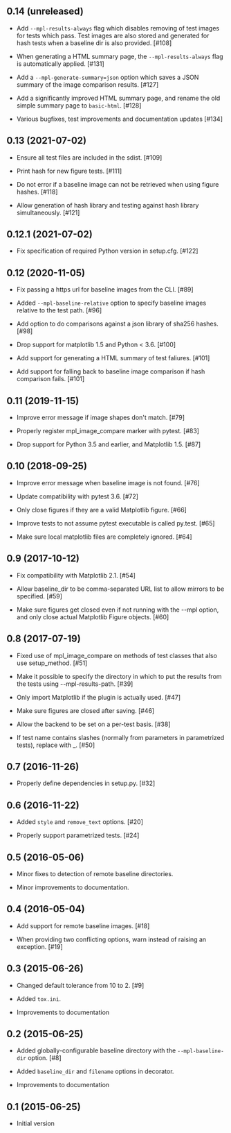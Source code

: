 0.14 (unreleased)
-----------------

- Add `--mpl-results-always` flag which disables removing of test images for
  tests which pass. Test images are also stored and generated for hash tests
  when a baseline dir is also provided. [#108]

- When generating a HTML summary page, the `--mpl-results-always` flag is
  automatically applied. [#131]

- Add a `--mpl-generate-summary=json` option which saves a JSON summary of the
  image comparison results. [#127]

- Add a significantly improved HTML summary page, and rename the old simple
  summary page to `basic-html`. [#128]

- Various bugfixes, test improvements and documentation updates [#134]

0.13 (2021-07-02)
-----------------

- Ensure all test files are included in the sdist. [#109]

- Print hash for new figure tests. [#111]

- Do not error if a baseline image can not be retrieved when using figure hashes. [#118]

- Allow generation of hash library and testing against hash library simultaneously. [#121]

0.12.1 (2021-07-02)
-------------------

- Fix specification of required Python version in setup.cfg. [#122]

0.12 (2020-11-05)
-----------------

- Fix passing a https url for baseline images from the CLI. [#89]

- Added `--mpl-baseline-relative` option to specify baseline images relative to the test path. [#96]

- Add option to do comparisons against a json library of sha256 hashes. [#98]

- Drop support for matplotlib 1.5 and Python < 3.6. [#100]

- Add support for generating a HTML summary of test faliures. [#101]

- Add support for falling back to baseline image comparison if hash comparison fails. [#101]

0.11 (2019-11-15)
-----------------

- Improve error message if image shapes don't match. [#79]

- Properly register mpl_image_compare marker with pytest. [#83]

- Drop support for Python 3.5 and earlier, and Matplotlib 1.5. [#87]

0.10 (2018-09-25)
-----------------

- Improve error message when baseline image is not found. [#76]

- Update compatibility with pytest 3.6. [#72]

- Only close figures if they are a valid Matplotlib figure. [#66]

- Improve tests to not assume pytest executable is called py.test. [#65]

- Make sure local matplotlib files are completely ignored. [#64]

0.9 (2017-10-12)
----------------

- Fix compatibility with Matplotlib 2.1. [#54]

- Allow baseline_dir to be comma-separated URL list to allow mirrors to
  be specified. [#59]

- Make sure figures get closed even if not running with the --mpl
  option, and only close actual Matplotlib Figure objects. [#60]

0.8 (2017-07-19)
----------------

- Fixed use of mpl_image_compare on methods of test classes that also
  use setup_method. [#51]

- Make it possible to specify the directory in which to put the results
  from the tests using --mpl-results-path. [#39]

- Only import Matplotlib if the plugin is actually used. [#47]

- Make sure figures are closed after saving. [#46]

- Allow the backend to be set on a per-test basis. [#38]

- If test name contains slashes (normally from parameters in
  parametrized tests), replace with _. [#50]

0.7 (2016-11-26)
----------------

- Properly define dependencies in setup.py. [#32]

0.6 (2016-11-22)
----------------

- Added ``style`` and ``remove_text`` options. [#20]

- Properly support parametrized tests. [#24]

0.5 (2016-05-06)
----------------

- Minor fixes to detection of remote baseline directories.

- Minor improvements to documentation.

0.4 (2016-05-04)
----------------

- Add support for remote baseline images. [#18]

- When providing two conflicting options, warn instead of raising an
  exception. [#19]

0.3 (2015-06-26)
----------------

- Changed default tolerance from 10 to 2. [#9]

- Added ``tox.ini``.

- Improvements to documentation

0.2 (2015-06-25)
----------------

- Added globally-configurable baseline directory with the
  ``--mpl-baseline-dir`` option. [#8]

- Added ``baseline_dir`` and ``filename`` options in decorator.

- Improvements to documentation

0.1 (2015-06-25)
----------------

- Initial version
